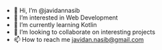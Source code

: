 - 👋 Hi, I’m @javidannasib
- 👀 I’m interested in Web Development
- 🌱 I’m currently learning Kotlin
- 💞️ I’m looking to collaborate on interesting projects
- 📫 How to reach me javidan.nasib@gmail.com
